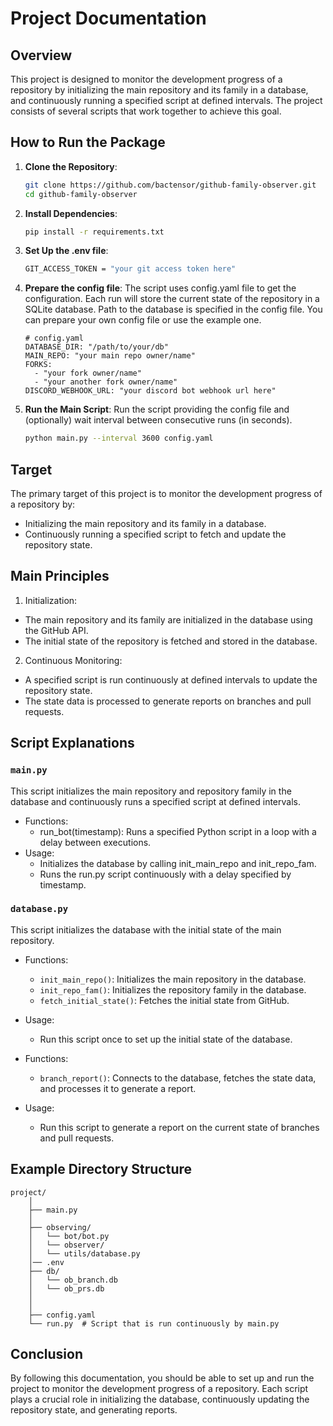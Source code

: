 # Project Documentation

## Overview

This project is designed to monitor the development progress of a repository by initializing the main repository and its family in a database, and continuously running a specified script at defined intervals. The project consists of several scripts that work together to achieve this goal.

## How to Run the Package

1. **Clone the Repository**:
   ```sh
   git clone https://github.com/bactensor/github-family-observer.git
   cd github-family-observer
   ```

2. **Install Dependencies**:
    ```sh
    pip install -r requirements.txt
   ```

3. **Set Up the .env file**:
    ```sh
    GIT_ACCESS_TOKEN = "your git access token here"
    ```
4. **Prepare the config file**:
The script uses config.yaml file to get the configuration. Each run will store the current state of the repository in a SQLite database. Path to the database is specified in the config file. You can prepare your own config file or use the example one.

    ```
    # config.yaml
    DATABASE_DIR: "/path/to/your/db"
    MAIN_REPO: "your main repo owner/name"
    FORKS:
      - "your fork owner/name"
      - "your another fork owner/name"
    DISCORD_WEBHOOK_URL: "your discord bot webhook url here"
    ```

5. **Run the Main Script**:
Run the script providing the config file and (optionally) wait interval between consecutive runs (in seconds).
    ```sh
    python main.py --interval 3600 config.yaml
    ```

## Target
The primary target of this project is to monitor the development progress of a repository by:

* Initializing the main repository and its family in a database.
* Continuously running a specified script to fetch and update the repository state.

## Main Principles

1. Initialization:

 * The main repository and its family are initialized in the database using the GitHub API.
 * The initial state of the repository is fetched and stored in the database.

2. Continuous Monitoring:

 * A specified script is run continuously at defined intervals to update the repository state.
 * The state data is processed to generate reports on branches and pull requests.

## Script Explanations

### `main.py`

This script initializes the main repository and repository family in the database and continuously runs a specified script at defined intervals.

* Functions:
    * run_bot(timestamp): Runs a specified Python script in a loop with a delay between executions.
* Usage:
    * Initializes the database by calling init_main_repo and init_repo_fam.
    * Runs the run.py script continuously with a delay specified by timestamp.

### `database.py`

This script initializes the database with the initial state of the main repository.

* Functions:
    * `init_main_repo()`: Initializes the main repository in the database.
    * `init_repo_fam()`: Initializes the repository family in the database.
    * `fetch_initial_state()`: Fetches the initial state from GitHub.
* Usage:
    * Run this script once to set up the initial state of the database.

* Functions:
    * `branch_report()`: Connects to the database, fetches the state data, and processes it to generate a report.
* Usage:
    * Run this script to generate a report on the current state of branches and pull requests.

## Example Directory Structure

```
project/
    │
    ├── main.py
    │
    ├── observing/
    │   └── bot/bot.py
    │   └── observer/
    │   └── utils/database.py
    │── .env
    ├── db/
    │   └── ob_branch.db
    │   └── ob_prs.db
    │
    │   
    ├── config.yaml
    └── run.py  # Script that is run continuously by main.py
```

## Conclusion

By following this documentation, you should be able to set up and run the project to monitor the development progress of a repository. Each script plays a crucial role in initializing the database, continuously updating the repository state, and generating reports.